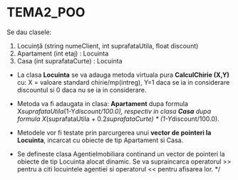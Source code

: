 # TEMA2_POO

Se dau clasele: 
1. Locuință (string numeClient, int suprafataUtila, float discount) 
2. Apartament (int etaj) : Locuinta 
3. Casa (int suprafataCurte) : Locuinta 

- La clasa **Locuinta** se va adauga metoda virtuala pura **CalculChirie (X,Y)** 
cu: X = valoare standard chirie/mp(intreg), Y=1 daca se ia in considerare discountul 
si 0 daca nu se ia in considerare. 

- Metoda va fi adaugata in clasa:
**Apartament** dupa formula X*suprafataUtila*(1-Y*discount/100.0), 
respectiv in clasa **Casa** dupa formula X*(suprafataUtila + 0.2*suprafataCurte) * (1-Y*discount/100.0). 

- Metodele vor fi testate prin parcurgerea unui **vector de pointeri la Locuinta**, incarcat 
cu obiecte de tip Apartament si Casa. 

- Se defineste clasa AgentieImobiliara continand un vector de pointeri la obiecte de tip 
Locuinta alocat dinamic. Se va supraincarca operatorul >> pentru a citi locuintele agentiei si 
operatorul << pentru afisarea lor. 
*/
